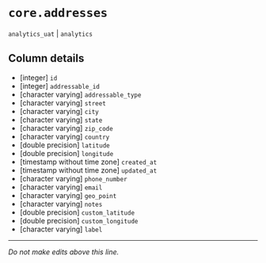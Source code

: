 # `core.addresses`
`analytics_uat` | `analytics`

## Column details
* [integer]   `id`
* [integer]   `addressable_id`
* [character varying] `addressable_type`
* [character varying] `street`
* [character varying] `city`
* [character varying] `state`
* [character varying] `zip_code`
* [character varying] `country`
* [double precision] `latitude`
* [double precision] `longitude`
* [timestamp without time zone] `created_at`
* [timestamp without time zone] `updated_at`
* [character varying] `phone_number`
* [character varying] `email`
* [character varying] `geo_point`
* [character varying] `notes`
* [double precision] `custom_latitude`
* [double precision] `custom_longitude`
* [character varying] `label`

-------------------------------------------------------------------------------
*Do not make edits above this line.*
